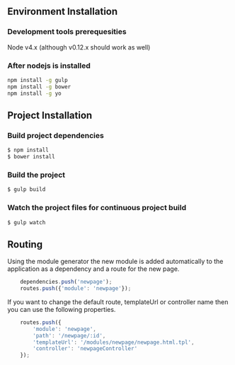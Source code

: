 
## Environment Installation
### Development tools prerequesities
Node v4.x (although v0.12.x should work as well)

### After nodejs is installed
```sh
npm install -g gulp
npm install -g bower
npm install -g yo
```

## Project Installation
### Build project dependencies
```sh
$ npm install
$ bower install
```
### Build the project
```sh
$ gulp build
```

### Watch the project files for continuous project build
```sh
$ gulp watch
```

## Routing
Using the module generator the new module is added automatically to the application as a dependency and a route for the new page.

```js
    dependencies.push('newpage');
    routes.push({'module': 'newpage'});
```

If you want to change the default route, templateUrl or controller name then you can use the following properties.
```js
    routes.push({
        'module': 'newpage',
        'path': '/newpage/:id',
        'templateUrl': '/modules/newpage/newpage.html.tpl',
        'controller': 'newpageController'
    });
```
